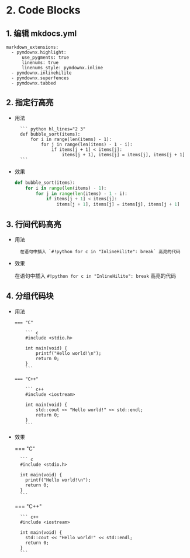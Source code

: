 # 2. Code Blocks

## 1. 编辑 mkdocs.yml

```
markdown_extensions:
  - pymdownx.highlight:
      use_pygments: true
      linenums: true
      linenums_style: pymdownx.inline
  - pymdownx.inlinehilite
  - pymdownx.superfences
  - pymdownx.tabbed
```

## 2. 指定行高亮

- 用法

        ``` python hl_lines="2 3"
        def bubble_sort(items):
            for i in range(len(items) - 1):
                for j in range(len(items) - 1 - i):
                    if items[j + 1] < items[j]:
                        items[j + 1], items[j] = items[j], items[j + 1]
        ```
    
- 效果

    ``` python hl_lines="2 3"
    def bubble_sort(items):
        for i in range(len(items) - 1):
            for j in range(len(items) - 1 - i):
                if items[j + 1] < items[j]:
                    items[j + 1], items[j] = items[j], items[j + 1]
    ```

## 3. 行间代码高亮

- 用法

        在语句中插入 `#!python for c in "InlineHilite": break` 高亮的代码

- 效果

    在语句中插入 `#!python for c in "InlineHilite": break` 高亮的代码

## 4. 分组代码块

- 用法

    ```       
    === "C"
    
        ``` c
        #include <stdio.h>
        
        int main(void) {
            printf("Hello world!\n");
            return 0;
        }
        ```
    
    === "C++"

        ``` c++
        #include <iostream>
        
        int main(void) {
            std::cout << "Hello world!" << std::endl;
            return 0;
        }
        ```
    ```

- 效果

    === "C"

        ``` c
        #include <stdio.h>
        
        int main(void) {
          printf("Hello world!\n");
          return 0;
        }
        ```
    
    === "C++"
    
        ``` c++
        #include <iostream>
        
        int main(void) {
          std::cout << "Hello world!" << std::endl;
          return 0;
        }
        ```
